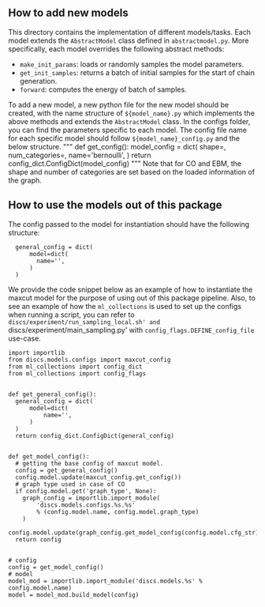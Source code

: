 ## How to add new models
This directory contains the implementation of different models/tasks.
Each model extends the `AbstractModel` class defined in `abstractmodel.py`.
More specifically, each model overrides the following abstract methods:
* `make_init_params`: loads or randomly samples the model parameters.
* `get_init_samples`: returns a batch of initial samples for the start of chain generation.
* `forward`: computes the energy of batch of samples.

To add a new model, a new python file for the new model should be created, with the name structure of `${model_name}.py` which implements the above methods and extends the `AbstractModel` class.
In the configs folder, you can find the parameters specific to each model.
The config file name for each specific model should follow `${model_name}_config.py` and the below structure.
"""
def get_config():
  model_config = dict(
      shape=,
      num_categories=,
      name='bernoulli',
  )
  return config_dict.ConfigDict(model_config)
"""
Note that for CO and EBM, the shape and number of categories are set based on the loaded information of the graph.

## How to use the models out of this package
The config passed to the model for instantiation should have the following structure:
```
  general_config = dict(
      model=dict(
        name='',
      )
  )
```
We provide the code snippet below as an example of how to instantiate the maxcut model for the purpose of using out of this package pipeline.
Also, to see an example of how the `ml_collections` is used to set up the configs when running a script, you can refer to `discs/experiment/run_sampling_local.sh' and `discs/experiment/main_sampling.py' with `config_flags.DEFINE_config_file` use-case.
```
import importlib
from discs.models.configs import maxcut_config
from ml_collections import config_dict
from ml_collections import config_flags


def get_general_config():
  general_config = dict(
      model=dict(
          name='',
      )
  )
  return config_dict.ConfigDict(general_config)


def get_model_config():
  # getting the base config of maxcut model.
  config = get_general_config()
  config.model.update(maxcut_config.get_config())
  # graph type used in case of CO
  if config.model.get('graph_type', None):
    graph_config = importlib.import_module(
        'discs.models.configs.%s.%s'
        % (config.model.name, config.model.graph_type)
    )
    config.model.update(graph_config.get_model_config(config.model.cfg_str))
  return config


# config
config = get_model_config()
# model
model_mod = importlib.import_module('discs.models.%s' % config.model.name)
model = model_mod.build_model(config)
```

